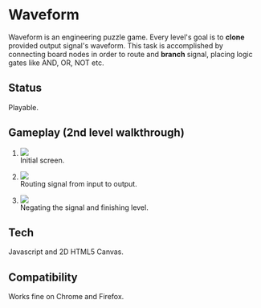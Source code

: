 # Waveform
Waveform is an engineering puzzle game. Every level's goal is to **clone** provided output signal's waveform. This task is accomplished by connecting board nodes in order to route and **branch** signal, placing logic gates like AND, OR, NOT etc.

## Status
Playable.

## Gameplay (2nd level walkthrough)

1. ![](https://raw.github.com/KriScg/Waveform/master/readme/initial.png)  
    Initial screen.

2. ![](https://raw.github.com/KriScg/Waveform/master/readme/route.png)  
    Routing signal from input to output.

3. ![](https://raw.github.com/KriScg/Waveform/master/readme/invert.png)   
    Negating the signal and finishing level.

## Tech
Javascript and 2D HTML5 Canvas.

## Compatibility
Works fine on Chrome and Firefox.
